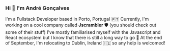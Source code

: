 ### Hi 👋 I'm **André Gonçalves**

I'm a Fullstack Developer based in Porto, Portugal 🇵🇹
Currently, I'm working on a cool company called **Jscrambler** 🛡 (you should check out some of their stuff)
I've mostly familiarised myself with the Javascript and React ecosystem but I know that there is still a long way to go 🏃
At the end of September, I'm relocating to Dublin, Ireland 🇮🇪 so any help is welcomed!
